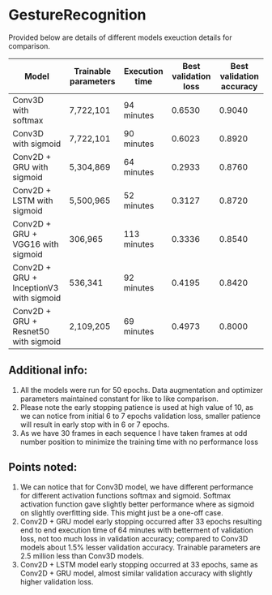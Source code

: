 # GestureRecognition

Provided below are details of different models exeuction details for comparison.


| Model                                  | Trainable parameters | Execution time | Best validation loss | Best validation accuracy |
|----------------------------------------|----------------------|----------------|----------------------|--------------------------|
| Conv3D with softmax                    | 7,722,101            | 94 minutes     | 0.6530               | 0.9040                   |
| Conv3D with sigmoid                    | 7,722,101            | 90 minutes     | 0.6023               | 0.8920                   |
| Conv2D + GRU with sigmoid              | 5,304,869            | 64 minutes     | 0.2933               | 0.8760                   |
| Conv2D + LSTM with sigmoid             | 5,500,965            | 52 minutes     | 0.3127               | 0.8720                   |
| Conv2D + GRU + VGG16 with sigmoid      |   306,965            | 113 minutes    | 0.3336               | 0.8540                   |
| Conv2D + GRU + InceptionV3 with sigmoid|   536,341            | 92 minutes     | 0.4195               | 0.8420                   |
| Conv2D + GRU + Resnet50 with sigmoid   | 2,109,205            | 69 minutes     | 0.4973               | 0.8000                   |


Additional info:
----------------
1. All the models were run for 50 epochs.  Data augmentation and optimizer parameters maintained constant for like to like comparison.
2. Please note the early stopping patience is used at high value of 10, as we can notice from initial 6 to 7 epochs validation loss, smaller patience will result in early stop with in 6 or 7 epochs.
3. As we have 30 frames in each sequence I have taken frames at odd number position to minimize the training time with no performance loss

Points noted:
-------------
1. We can notice that for Conv3D model, we have different performance for different activation functions softmax and sigmoid. Softmax activation function gave slightly better performance where as sigmoid on slightly overfitting side.  This might just be a one-off case.
2. Conv2D + GRU model early stopping occurred after 33 epochs resulting end to end execution time of 64 minutes with betterment of validation loss, not too much loss in validation accuracy; compared to Conv3D models about 1.5% lesser validation accuracy. Trainable parameters are 2.5 million less than Conv3D models.
3. Conv2D + LSTM model early stopping occurred at 33 epochs, same as Conv2D + GRU model, almost similar validation accuracy with slightly higher validation loss.
